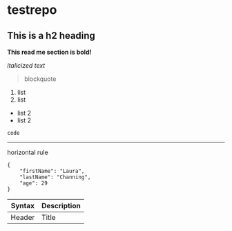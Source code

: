 # testrepo

## This is a h2 heading

**This read me section is bold!**

*italicized text*

> blockquote

1. list
2. list

- list 2
- list 2

`code`

--- 
horizontal rule

```
{
    "firstName": "Laura",
    "lastName": "Channing",
    "age": 29
}
```

| Syntax | Description |
|-------- | ------- |
| Header | Title |
